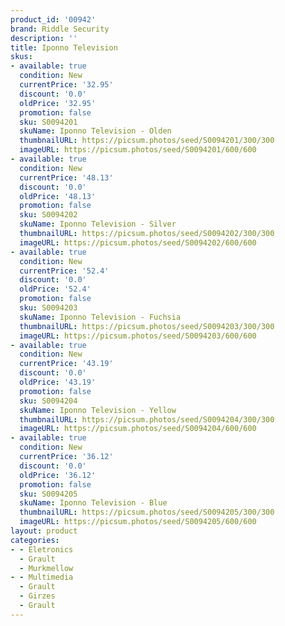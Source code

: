 ```yaml
---
product_id: '00942'
brand: Riddle Security
description: ''
title: Iponno Television
skus:
- available: true
  condition: New
  currentPrice: '32.95'
  discount: '0.0'
  oldPrice: '32.95'
  promotion: false
  sku: S0094201
  skuName: Iponno Television - Olden
  thumbnailURL: https://picsum.photos/seed/S0094201/300/300
  imageURL: https://picsum.photos/seed/S0094201/600/600
- available: true
  condition: New
  currentPrice: '48.13'
  discount: '0.0'
  oldPrice: '48.13'
  promotion: false
  sku: S0094202
  skuName: Iponno Television - Silver
  thumbnailURL: https://picsum.photos/seed/S0094202/300/300
  imageURL: https://picsum.photos/seed/S0094202/600/600
- available: true
  condition: New
  currentPrice: '52.4'
  discount: '0.0'
  oldPrice: '52.4'
  promotion: false
  sku: S0094203
  skuName: Iponno Television - Fuchsia
  thumbnailURL: https://picsum.photos/seed/S0094203/300/300
  imageURL: https://picsum.photos/seed/S0094203/600/600
- available: true
  condition: New
  currentPrice: '43.19'
  discount: '0.0'
  oldPrice: '43.19'
  promotion: false
  sku: S0094204
  skuName: Iponno Television - Yellow
  thumbnailURL: https://picsum.photos/seed/S0094204/300/300
  imageURL: https://picsum.photos/seed/S0094204/600/600
- available: true
  condition: New
  currentPrice: '36.12'
  discount: '0.0'
  oldPrice: '36.12'
  promotion: false
  sku: S0094205
  skuName: Iponno Television - Blue
  thumbnailURL: https://picsum.photos/seed/S0094205/300/300
  imageURL: https://picsum.photos/seed/S0094205/600/600
layout: product
categories:
- - Eletronics
  - Grault
  - Murkmellow
- - Multimedia
  - Grault
  - Girzes
  - Grault
---
```

